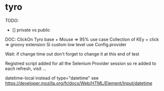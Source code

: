 # tyro

TODO:

- [] private vs public

DOC:
ClickOn Tyro base + Mouse => 95% use case
Collection of KEy + click => groovy extension
Si custom  low level use Config.provider


Wait:
 if change time out don't forget to change it at this end of test
 
Registred script added for all the Selenium Provider session so re added to each refresh, visit ...

datetime-local instead of type="datetime" see https://developer.mozilla.org/fr/docs/Web/HTML/Element/Input/datetime
 